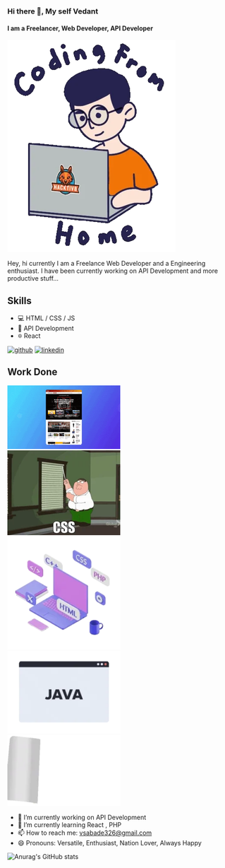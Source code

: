 ### Hi there 👋, My self Vedant
#### I am a Freelancer, Web Developer, API Developer
![I am a Freelancer, Web Developer, API Developer](https://github.com/vedant151/vedant151/blob/main/codefromhome_gif.webp)

<!-- (https://github.com/vedant151/vedant151/blob/main/full_width_banner_gitREADME.jpg) -->
<!-- (https://www.globetesting.com/wp-content/uploads/2011/10/full_width_banner_laptop.jpg) -->
<!-- (https://photomarksapp.com/blog/wp-content/uploads/2020/07/best-mac-apps-to-reduce-photo-size-1024x683.jpg) -->
<!-- (https://www.push10.com/wp-content/uploads/geneva-gloval-website-hero-design.jpg) -->

<!-- (https://arturssmirnovs.github.io/github-profile-readme-generator/images/banner.png) -->

Hey, hi currently I am a Freelance Web Developer and a Engineering enthusiast. I have been currently working on API Development and more productive stuff...

## Skills 
* 💻 HTML / CSS / JS
* 📳 API Development
* 🔯 React

[<img src='https://cdn.jsdelivr.net/npm/simple-icons@3.0.1/icons/github.svg' alt='github' height='40'>](https://github.com/vedant151)  [<img src='https://cdn.jsdelivr.net/npm/simple-icons@3.0.1/icons/linkedin.svg' alt='linkedin' height='40'>](https://www.linkedin.com/in/vedantsabde/)  

## Work Done
<img src="https://github.com/vedant151/vedant151/blob/main/webdevGIF.gif" width = "256" /> <img src="https://github.com/vedant151/vedant151/blob/main/CSSgif.webp" width = "256" /> <img src="https://github.com/vedant151/vedant151/blob/main/finalgif.webp" width = "256" />  <img src="https://github.com/vedant151/vedant151/blob/main/Nodejs.webp" width = "256" />
<img src="https://github.com/vedant151/vedant151/blob/main/js.webp" width = "256" />

- 🔭 I’m currently working on API Development 
- 🌱 I’m currently learning React , PHP  
- 📫 How to reach me: vsabade326@gmail.com 
- 😄 Pronouns: Versatile, Enthusiast, Nation Lover, Always Happy 

![Anurag's GitHub stats](https://github-readme-stats.vercel.app/api?username=vedant151&show_icons=true&theme=radical)




